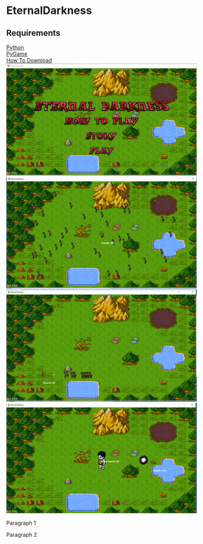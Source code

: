 # EternalDarkness

<h2>Requirements</h2>
<a href="https://www.python.org/downloads/">Python<a/><br>
<a href="https://www.lfd.uci.edu/~gohlke/pythonlibs/#pygame">PyGame<a/><br>
<a href="https://www.youtube.com/watch?v=_GikMdhAhv0">How To Download<a/><br>
  
<img src="https://github.com/ichan8493/EternalDarkness/blob/master/game%20pic%201.PNG">
<img src="https://github.com/ichan8493/EternalDarkness/blob/master/game%20pic%202.PNG">
<img src="https://github.com/ichan8493/EternalDarkness/blob/master/game%20pic%203.PNG">
<img src="https://github.com/ichan8493/EternalDarkness/blob/master/game%20pic%204.PNG">



<p>
  Paragraph 1
  
</p>
<p>
  Paragraph 2
  
  </p>
